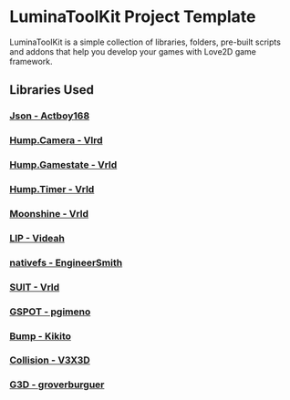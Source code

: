 # LuminaToolKit Project Template

LuminaToolKit is a simple collection of libraries, folders, pre-built scripts and addons that help you develop your games with Love2D game framework.

## Libraries Used

### [Json - Actboy168](https://github.com/actboy168/json.lua/blob/master/json.lua)
### [Hump.Camera - Vlrd](https://github.com/vrld/hump)
### [Hump.Gamestate - Vrld](https://github.com/vrld/hump)
### [Hump.Timer - Vrld](https://github.com/vrld/hump)
### [Moonshine - Vrld](https://github.com/vrld/moonshine)
### [LIP - Videah](https://github.com/videah/Love_INI_Parser/blob/master/LIP.lua)
### [nativefs - EngineerSmith](https://github.com/EngineerSmith/nativefs)
### [SUIT - Vrld](https://github.com/vrld/SUIT)
### [GSPOT - pgimeno](https://notabug.org/pgimeno/Gspot/src/master/main.lua)
### [Bump - Kikito](https://github.com/kikito/bump.lua)
### [Collision - V3X3D](https://gitlab.com/V3X3D/love-libs/-/tree/master/CollisionLib)
### [G3D - groverburguer](https://github.com/groverburger/g3d)